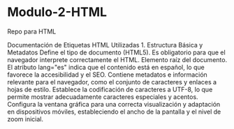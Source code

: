 # Modulo-2-HTML
Repo para HTML
<!-->
Documentación de Etiquetas HTML Utilizadas
1. Estructura Básica y Metadatos
<!DOCTYPE html>
Define el tipo de documento (HTML5). Es obligatorio para que el navegador interprete correctamente el HTML.

<html lang="es">
Elemento raíz del documento. El atributo lang="es" indica que el contenido está en español, lo que favorece la accesibilidad y el SEO.

<head>
Contiene metadatos e información relevante para el navegador, como el conjunto de caracteres y enlaces a hojas de estilo.

<meta charset="UTF-8">
Establece la codificación de caracteres a UTF-8, lo que permite mostrar adecuadamente caracteres especiales y acentos.

<meta name="viewport" content="width=device-width, initial-scale=1.0">
Configura la ventana gráfica para una correcta visualización y adaptación en dispositivos móviles, estableciendo el ancho de la pantalla y el nivel de zoom inicial.

<title>
Define el título del documento que se muestra en la pestaña del navegador.

<link rel="stylesheet" href="styles.css">
Enlaza un archivo CSS externo (styles.css) para aplicar estilos al HTML.

2. Estructura del Contenido
<body>
Contiene todo el contenido visible de la página.
Encabezado y Navegación
<header>
Representa la cabecera de la página y suele incluir elementos de navegación o la información principal del sitio.

<nav>
Elemento de navegación que agrupa enlaces de menú o navegación interna.

<ul>
Lista no ordenada. Se utiliza aquí para agrupar los elementos del menú.

<li>
Elemento de lista. Cada uno representa un vínculo de navegación dentro del <ul>.

<a href="#...">
Hipervínculo. El atributo href define el destino (en este caso, anclas dentro de la misma página).

<h1> y <h2>
Encabezados o títulos. <h1> es el más importante (generalmente el título principal) y <h2> se usa para subtítulos o secciones.

Contenido Principal
<main>
Indica la sección principal del contenido de la página. Es útil para la accesibilidad, permitiendo que los lectores de pantalla salten directamente al contenido relevante.

<section>
Define secciones temáticas dentro del contenido. Se utiliza para agrupar artículos o partes relacionadas.

<article>
Representa un bloque o entrada de contenido independiente, como un post de blog o una entrada informativa.

<header> (dentro de <article> y <section>)
Se vuelve a usar para titular o introducir el contenido específico de ese bloque.

<p>
Párrafo. Utilizado para bloques de texto.

<figure>
Agrupa elementos gráficos (como imágenes) y su pie de foto, facilitando la asociación semántica entre ellos.

<img src="..." alt="...">
Etiqueta para insertar una imagen. El atributo src especifica la ruta de la imagen y alt proporciona una descripción alternativa para accesibilidad.

<figcaption>
Proporciona una leyenda o descripción para el contenido dentro del <figure>.

<aside>
Contenido relacionado, pero no central. Normalmente se utiliza para información complementaria o de interés adicional, por ejemplo, datos curiosos o publicidad.

<details>
Permite ocultar o mostrar información adicional interactiva, útil para secciones que pueden expandirse o contraerse.

<summary>
Título o resumen visible de un elemento <details>, indicando qué contiene la información oculta.

<time datetime="YYYY-MM-DD">
Indica un instante o rango de tiempo. El atributo datetime contiene una fecha u hora en formato ISO.

<mark>
Resalta o marca un texto importante, visualmente destacándolo del resto del contenido.

Formularios
<form action="#" method="post">
Contenedor para elementos interactivos y de entrada de datos. Los atributos action y method definen a dónde se enviarán y cómo se enviarán los datos.

<fieldset>
Agrupa elementos relacionados dentro de un formulario. Proporciona una estructura visual y semántica para conjuntos de campos.

<legend>
Etiqueta el contenido agrupado dentro de <fieldset>, describiendo el propósito del grupo.

<label>
Etiqueta para elementos de formulario. Asociada a un control mediante el atributo for que debe coincidir con el id del elemento correspondiente.

<input>
Elemento de entrada para la obtención de datos. En el ejemplo se utilizan los tipos "text" y "email" para diferentes formatos de datos.

<textarea>
Campo de texto de múltiples líneas, útil para mensajes o comentarios.

<button>
Botón interactivo para enviar formularios o ejecutar acciones.

Pie de Página
<footer>
Representa el pie de página del documento o de una sección, donde se coloca información como derechos de autor, enlaces o datos de contacto.
